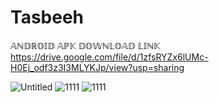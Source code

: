 # Tasbeeh
𝔸ℕ𝔻ℝ𝕆𝕀𝔻 𝔸ℙ𝕂 𝔻𝕆𝕎ℕ𝕃𝕆𝔸𝔻 𝕃𝕀ℕ𝕂
https://drive.google.com/file/d/1zfsRYZx6lUMc-H0Ej_odf3z3I3MLYKJp/view?usp=sharing

![Untitled](https://github.com/ar-faisal/Tasbeeh/assets/90391256/d83b54aa-769e-4f48-a5ec-4c0a8c51cc0d)
![1111](https://github.com/ar-faisal/Tasbeeh/assets/90391256/6eaad8aa-7da6-4eea-b5e8-2859d9192d64)
![1111](https://github.com/ar-faisal/Tasbeeh/assets/90391256/a837e07e-b3d1-4c14-a3f8-24ae8980c53e)
